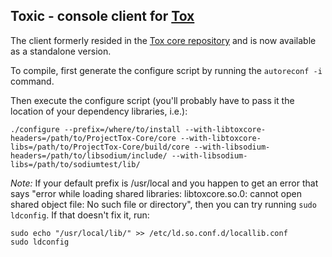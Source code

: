 ## Toxic - console client for [Tox](http://tox.im)

The client formerly resided in the [Tox core repository](https://github.com/irungentoo/ProjectTox-Core) and is now available as a standalone version.

To compile, first generate the configure script by running the ```autoreconf -i``` command.

Then execute the configure script (you'll probably have to pass it the location of your dependency libraries, i.e.):
```
./configure --prefix=/where/to/install --with-libtoxcore-headers=/path/to/ProjectTox-Core/core --with-libtoxcore-libs=/path/to/ProjectTox-Core/build/core --with-libsodium-headers=/path/to/libsodium/include/ --with-libsodium-libs=/path/to/sodiumtest/lib/

```
*Note:* If your default prefix is /usr/local and you happen to get an error that says "error while loading shared libraries: libtoxcore.so.0: cannot open shared object file: No such file or directory", then you can try running ```sudo ldconfig```. If that doesn't fix it, run:
```
sudo echo "/usr/local/lib/" >> /etc/ld.so.conf.d/locallib.conf
sudo ldconfig
```
